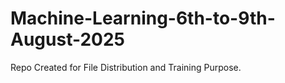 # Machine-Learning-6th-to-9th-August-2025
Repo Created for File Distribution and Training Purpose. 
